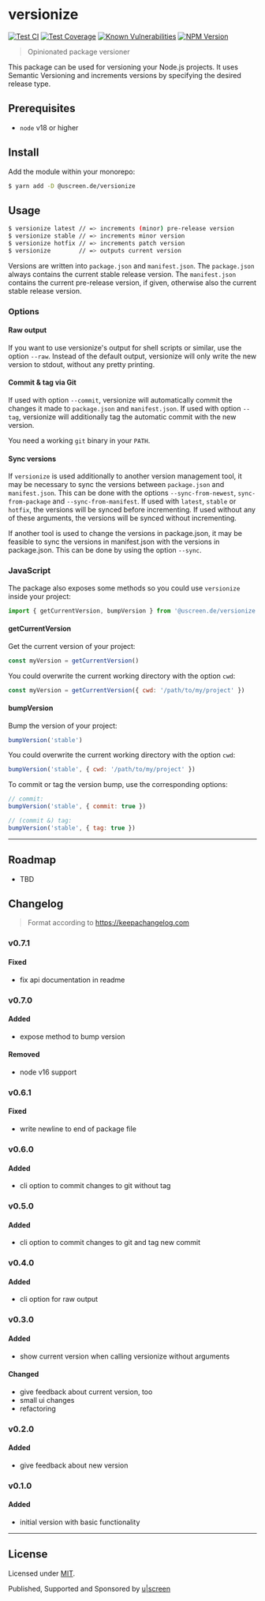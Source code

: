 # versionize

[![Test CI](https://github.com/uscreen/versionize/actions/workflows/main.yml/badge.svg)](https://github.com/uscreen/versionize/actions/workflows/main.yml)
[![Test Coverage](https://coveralls.io/repos/github/uscreen/versionize/badge.svg?branch=main)](https://coveralls.io/github/uscreen/versionize?branch=main)
[![Known Vulnerabilities](https://snyk.io/test/github/uscreen/versionize/badge.svg?targetFile=package.json)](https://snyk.io/test/github/uscreen/versionize?targetFile=package.json)
[![NPM Version](https://badge.fury.io/js/@uscreen.de%2Fversionize.svg)](https://badge.fury.io/js/@uscreen.de%2Fversionize)

> Opinionated package versioner

This package can be used for versioning your Node.js projects. It uses Semantic Versioning and increments versions by specifying the desired release type.

## Prerequisites

- `node` v18 or higher

## Install

Add the module within your monorepo:

```bash
$ yarn add -D @uscreen.de/versionize
```

## Usage

```bash
$ versionize latest // => increments (minor) pre-release version
$ versionize stable // => increments minor version
$ versionize hotfix // => increments patch version
$ versionize        // => outputs current version
```

Versions are written into `package.json` and `manifest.json`. The `package.json` always contains the current stable release version. The `manifest.json` contains the current pre-release version, if given, otherwise also the current stable release version.

### Options

#### Raw output

If you want to use versionize's output for shell scripts or similar, use the option `--raw`. Instead of the default output, versionize will only write the new version to stdout, without any pretty printing.

#### Commit & tag via Git

If used with option `--commit`, versionize will automatically commit the changes it made to `package.json` and `manifest.json`. If used with option `--tag`, versionize will additionally tag the automatic commit with the new version.

You need a working `git` binary in your `PATH`.

#### Sync versions

If `versionize` is used additionally to another version management tool, it may be necessary to sync the versions between `package.json` and `manifest.json`. This can be done with the options `--sync-from-newest`, `sync-from-package` and `--sync-from-manifest`. If used with `latest`, `stable` or `hotfix`, the versions will be synced before incrementing. If used without any of these arguments, the versions will be synced without incrementing.

If another tool is used to change the versions in package.json, it may be feasible to sync the versions in manifest.json with the versions in package.json. This can be done by using the option `--sync`.

### JavaScript

The package also exposes some methods so you could use `versionize` inside your project:

```javascript
import { getCurrentVersion, bumpVersion } from '@uscreen.de/versionize'
```

#### getCurrentVersion

Get the current version of your project:

```javascript
const myVersion = getCurrentVersion()
```

You could overwrite the current working directory with the option `cwd`:

```javascript
const myVersion = getCurrentVersion({ cwd: '/path/to/my/project' })
```

#### bumpVersion

Bump the version of your project:

```javascript
bumpVersion('stable')
```

You could overwrite the current working directory with the option `cwd`:

```javascript
bumpVersion('stable', { cwd: '/path/to/my/project' })
```

To commit or tag the version bump, use the corresponding options:

```javascript
// commit:
bumpVersion('stable', { commit: true })

// (commit &) tag:
bumpVersion('stable', { tag: true })
```

---

## Roadmap

- TBD

## Changelog

> Format according to https://keepachangelog.com

### v0.7.1
#### Fixed
- fix api documentation in readme

### v0.7.0
#### Added
- expose method to bump version

#### Removed
- node v16 support

### v0.6.1
#### Fixed
- write newline to end of package file

### v0.6.0
#### Added
- cli option to commit changes to git without tag

### v0.5.0
#### Added
- cli option to commit changes to git and tag new commit

### v0.4.0
#### Added
- cli option for raw output

### v0.3.0
#### Added
- show current version when calling versionize without arguments

#### Changed
- give feedback about current version, too
- small ui changes
- refactoring

### v0.2.0

#### Added
- give feedback about new version

### v0.1.0

#### Added
- initial version with basic functionality

---

## License

Licensed under [MIT](./LICENSE).

Published, Supported and Sponsored by [u|screen](https://uscreen.de)
